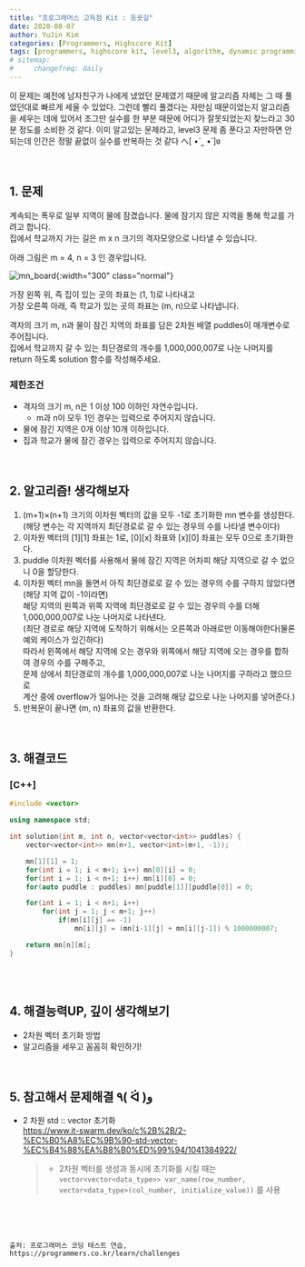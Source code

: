 ```yaml
---
title: "프로그래머스 고득점 Kit : 등굣길"
date: 2020-08-07
author: YuJin Kim
categories: [Programmers, Highscore Kit]
tags: [programmers, highscore kit, level3, algorithm, dynamic programming, c++]
# sitemap:
#     changefreq: daily
---
```


이 문제는 예전에 남자친구가 나에게 냈었던 문제였기 때문에 알고리즘 자체는 그 때 풀었던대로 빠르게 세울 수 있었다. 그런데 빨리 풀겠다는 자만심 때문이었는지 알고리즘을 세우는 데에 있어서 조그만 실수를 한 부분 때문에 어디가 잘못되었는지 찾느라고 30분 정도를 소비한 것 같다. 이미 알고있는 문제라고, level3 문제 좀 푼다고 자만하면 안되는데 인간은 정말 끝없이 실수를 반복하는 것 같다 へ[ •́ ‸ •̀ ]ʋ  
<br/>
<br/>

## 1. 문제

계속되는 폭우로 일부 지역이 물에 잠겼습니다. 물에 잠기지 않은 지역을 통해 학교를 가려고 합니다.  
집에서 학교까지 가는 길은 m x n 크기의 격자모양으로 나타낼 수 있습니다.

아래 그림은 m = 4, n = 3 인 경우입니다.

![mn_board](https://grepp-programmers.s3.amazonaws.com/files/ybm/056f54e618/f167a3bc-e140-4fa8-a8f8-326a99e0f567.png){:width="300" class="normal"}

가장 왼쪽 위, 즉 집이 있는 곳의 좌표는 (1, 1)로 나타내고  
가장 오른쪽 아래, 즉 학교가 있는 곳의 좌표는 (m, n)으로 나타냅니다.

격자의 크기 m, n과 물이 잠긴 지역의 좌표를 담은 2차원 배열 puddles이 매개변수로 주어집니다.  
집에서 학교까지 갈 수 있는 최단경로의 개수를 1,000,000,007로 나눈 나머지를 return 하도록 solution 함수를 작성해주세요.

### 제한조건

- 격자의 크기 m, n은 1 이상 100 이하인 자연수입니다.
  - m과 n이 모두 1인 경우는 입력으로 주어지지 않습니다.
- 물에 잠긴 지역은 0개 이상 10개 이하입니다.
- 집과 학교가 물에 잠긴 경우는 입력으로 주어지지 않습니다.
  <br/><br/><br/>

## 2. 알고리즘! 생각해보자

1. (m+1)×(n+1) 크기의 이차원 벡터의 값을 모두 -1로 초기화한 mn 변수를 생성한다.  
   (해당 변수는 각 지역까지 최단경로로 갈 수 있는 경우의 수를 나타낼 변수이다)
2. 이차원 벡터의 [1][1] 좌표는 1로, [0][x] 좌표와 [x][0] 좌표는 모두 0으로 초기화한다.
3. puddle 이차원 벡터를 사용해서 물에 잠긴 지역은 어차피 해당 지역으로 갈 수 없으니 0을 할당한다.
4. 이차원 벡터 mn을 돌면서 아직 최단경로로 갈 수 있는 경우의 수를 구하지 않았다면(해당 지역 값이 -1이라면)  
   해당 지역의 왼쪽과 위쪽 지역에 최단경로로 갈 수 있는 경우의 수를 더해 1,000,000,007로 나눈 나머지로 나타낸다.  
   (최단 경로로 해당 지역에 도착하기 위해서는 오른쪽과 아래로만 이동해야한다(물론 예외 케이스가 있긴하다)  
   따라서 왼쪽에서 해당 지역에 오는 경우와 위쪽에서 해당 지역에 오는 경우를 합하여 경우의 수를 구해주고,  
   문제 상에서 최단경로의 개수를 1,000,000,007로 나눈 나머지를 구하라고 했으므로  
   계산 중에 overflow가 일어나는 것을 고려해 해당 값으로 나눈 나머지를 넣어준다.)
5. 반복문이 끝나면 (m, n) 좌표의 값을 반환한다.  
   <br/><br/>

## 3. 해결코드

### [C++]

```c++
#include <vector>

using namespace std;

int solution(int m, int n, vector<vector<int>> puddles) {
    vector<vector<int>> mn(n+1, vector<int>(m+1, -1));

    mn[1][1] = 1;
    for(int i = 1; i < m+1; i++) mn[0][i] = 0;
    for(int i = 1; i < n+1; i++) mn[i][0] = 0;
    for(auto puddle : puddles) mn[puddle[1]][puddle[0]] = 0;

    for(int i = 1; i < n+1; i++)
        for(int j = 1; j < m+1; j++)
            if(mn[i][j] == -1)
                mn[i][j] = (mn[i-1][j] + mn[i][j-1]) % 1000000007;

    return mn[n][m];
}
```

<br/><br/>

## 4. 해결능력UP, 깊이 생각해보기

- 2차원 벡터 초기화 방법
- 알고리즘을 세우고 꼼꼼히 확인하기!
  <br/><br/><br/>

## 5. 참고해서 문제해결 ٩( ᐛ )و

- 2 차원 std :: vector 초기화  
  <https://www.it-swarm.dev/ko/c%2B%2B/2-%EC%B0%A8%EC%9B%90-std-vector-%EC%B4%88%EA%B8%B0%ED%99%94/1041384922/>
  > - 2차원 벡터를 생성과 동시에 초기화를 시킬 때는 `vector<vector<data_type>> var_name(row_number, vector<data_type>(col_number, initialize_value))` 를 사용

<br/><br/><br/>

```
출처: 프로그래머스 코딩 테스트 연습, https://programmers.co.kr/learn/challenges
```
